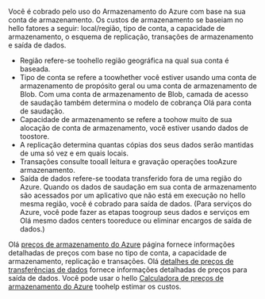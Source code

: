 Você é cobrado pelo uso do Armazenamento do Azure com base na sua conta de armazenamento. Os custos de armazenamento se baseiam no hello fatores a seguir: local/região, tipo de conta, a capacidade de armazenamento, o esquema de replicação, transações de armazenamento e saída de dados.

* Região refere-se toohello região geográfica na qual sua conta é baseada.
* Tipo de conta se refere a toowhether você estiver usando uma conta de armazenamento de propósito geral ou uma conta de armazenamento de Blob. Com uma conta de armazenamento de Blob, camada de acesso de saudação também determina o modelo de cobrança Olá para conta de saudação.
* Capacidade de armazenamento se refere a toohow muito de sua alocação de conta de armazenamento, você estiver usando dados de toostore.
* A replicação determina quantas cópias dos seus dados serão mantidas de uma só vez e em quais locais.
* Transações consulte tooall leitura e gravação operações tooAzure armazenamento.
* Saída de dados refere-se toodata transferido fora de uma região do Azure. Quando os dados de saudação em sua conta de armazenamento são acessados por um aplicativo que não está em execução no hello mesma região, você é cobrado para saída de dados. (Para serviços do Azure, você pode fazer as etapas toogroup seus dados e serviços em Olá mesmo dados centers tooreduce ou eliminar encargos de saída de dados.)

Olá [preços de armazenamento do Azure](https://azure.microsoft.com/pricing/details/storage/) página fornece informações detalhadas de preços com base no tipo de conta, a capacidade de armazenamento, replicação e transações. Olá [detalhes de preços de transferências de dados](https://azure.microsoft.com/pricing/details/data-transfers/) fornece informações detalhadas de preços para saída de dados. Você pode usar o hello [Calculadora de preços de armazenamento do Azure](https://azure.microsoft.com/pricing/calculator/?scenario=data-management) toohelp estimar os custos.

